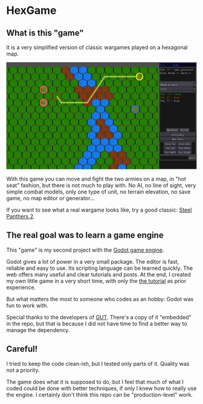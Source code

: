 # HexGame

## What is this "game"
It is a very simplified version of classic wargames played on a hexagonal map.

![Gameplay image](https://github.com/stefanos-86/HexGame/blob/master/Screenshot.png "Looks like this")

With this game you can move and fight the two armies on a map, in "hot seat" fashion, but there is not much to play with. No AI, no line of sight, very simple combat models, only one type of unit, no terrain elevation, no save game, no map editor or generator...

If you want to see what a real wargame looks like, try a good classic: [Steel Panthers 2](https://devga.me/tutorials/godot2d/).

## The real goal was to learn a game engine
This "game" is my second project with the [Godot game engine](https://godotengine.org/).

Godot gives a lot of power in a very small package. The editor is fast, reliable and easy to use. Its scripting language can be learned quickly. The web offers many useful and clear tutorials and posts. At the end, I created my own little game in a very short time, with only the [the tutorial](https://devga.me/tutorials/godot2d/) as prior experience.

But what matters the most to someone who codes as an hobby: Godot was fun to work with.

Special thanks to the developers of [GUT](https://github.com/bitwes/Gut). There's a copy of it "embedded" in the repo, but that is because I did not have time to find a better way to manage the dependency.

## Careful!
I tried to keep the code clean-ish, but I tested only parts of it. Quality was not a priority.

The game does what it is supposed to do, but I feel that much of what I coded could be done with better techniques, if only I knew how to really use the engine. I certainly don't think this repo can be "production-level" work.
